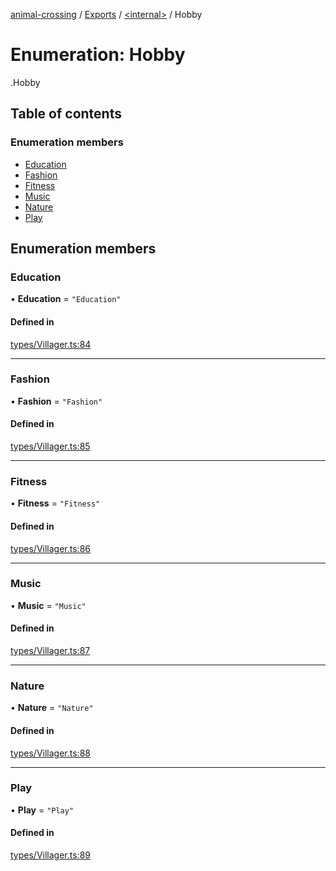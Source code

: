 [animal-crossing](../README.md) / [Exports](../modules.md) / [<internal\>](../modules/internal_.md) / Hobby

# Enumeration: Hobby

[<internal>](../modules/internal_.md).Hobby

## Table of contents

### Enumeration members

- [Education](internal_.Hobby.md#education)
- [Fashion](internal_.Hobby.md#fashion)
- [Fitness](internal_.Hobby.md#fitness)
- [Music](internal_.Hobby.md#music)
- [Nature](internal_.Hobby.md#nature)
- [Play](internal_.Hobby.md#play)

## Enumeration members

### Education

• **Education** = `"Education"`

#### Defined in

[types/Villager.ts:84](https://github.com/Norviah/animal-crossing/blob/4d5e5b0/module/types/Villager.ts#L84)

___

### Fashion

• **Fashion** = `"Fashion"`

#### Defined in

[types/Villager.ts:85](https://github.com/Norviah/animal-crossing/blob/4d5e5b0/module/types/Villager.ts#L85)

___

### Fitness

• **Fitness** = `"Fitness"`

#### Defined in

[types/Villager.ts:86](https://github.com/Norviah/animal-crossing/blob/4d5e5b0/module/types/Villager.ts#L86)

___

### Music

• **Music** = `"Music"`

#### Defined in

[types/Villager.ts:87](https://github.com/Norviah/animal-crossing/blob/4d5e5b0/module/types/Villager.ts#L87)

___

### Nature

• **Nature** = `"Nature"`

#### Defined in

[types/Villager.ts:88](https://github.com/Norviah/animal-crossing/blob/4d5e5b0/module/types/Villager.ts#L88)

___

### Play

• **Play** = `"Play"`

#### Defined in

[types/Villager.ts:89](https://github.com/Norviah/animal-crossing/blob/4d5e5b0/module/types/Villager.ts#L89)
